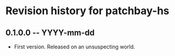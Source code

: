 # Revision history for patchbay-hs

## 0.1.0.0 -- YYYY-mm-dd

* First version. Released on an unsuspecting world.

